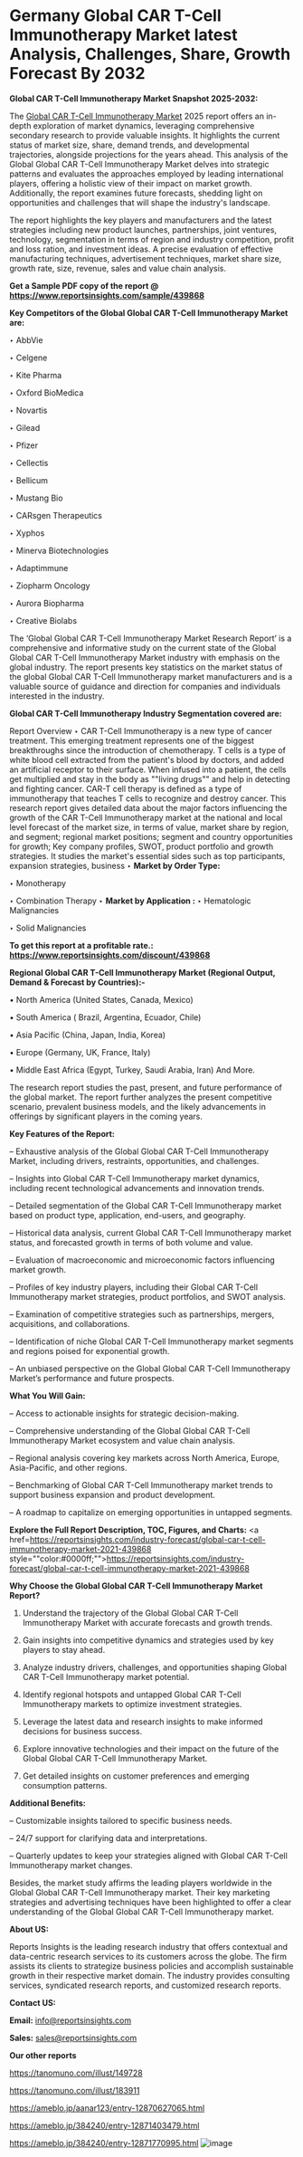 # Germany Global CAR T-Cell Immunotherapy Market latest Analysis, Challenges, Share, Growth Forecast By 2032

<strong>Global CAR T-Cell Immunotherapy Market Snapshot 2025-2032:</strong>

The <a href=https://www.reportsinsights.com/sample/439868>Global CAR T-Cell Immunotherapy Market</a> 2025 report offers an in-depth exploration of market dynamics, leveraging comprehensive secondary research to provide valuable insights. It highlights the current status of market size, share, demand trends, and developmental trajectories, alongside projections for the years ahead. This analysis of the Global Global CAR T-Cell Immunotherapy Market delves into strategic patterns and evaluates the approaches employed by leading international players, offering a holistic view of their impact on market growth. Additionally, the report examines future forecasts, shedding light on opportunities and challenges that will shape the industry's landscape.

The report highlights the key players and manufacturers and the latest strategies including new product launches, partnerships, joint ventures, technology, segmentation in terms of region and industry competition, profit and loss ration, and investment ideas. A precise evaluation of effective manufacturing techniques, advertisement techniques, market share size, growth rate, size, revenue, sales and value chain analysis.

<strong>Get a Sample PDF copy of the report @ <a href=https://www.reportsinsights.com/sample/439868 style=color:#0000ff;>https://www.reportsinsights.com/sample/439868</a></strong>

<strong>Key Competitors of the Global Global CAR T-Cell Immunotherapy Market are:</strong>

‣ AbbVie

‣ Celgene

‣ Kite Pharma

‣ Oxford BioMedica

‣ Novartis

‣ Gilead

‣ Pfizer

‣ Cellectis

‣ Bellicum

‣ Mustang Bio

‣ CARsgen Therapeutics

‣ Xyphos

‣ Minerva Biotechnologies

‣ Adaptimmune

‣ Ziopharm Oncology

‣ Aurora Biopharma

‣ Creative Biolabs

The ‘Global Global CAR T-Cell Immunotherapy Market Research Report’ is a comprehensive and informative study on the current state of the Global Global CAR T-Cell Immunotherapy Market industry with emphasis on the global industry. The report presents key statistics on the market status of the global Global CAR T-Cell Immunotherapy market manufacturers and is a valuable source of guidance and direction for companies and individuals interested in the industry.

<strong>Global CAR T-Cell Immunotherapy Industry Segmentation covered are:</strong>

Report Overview
‣ CAR T-Cell Immunotherapy is a new type of cancer treatment. This emerging treatment represents one of the biggest breakthroughs since the introduction of chemotherapy. T cells is a type of white blood cell extracted from the patient's blood by doctors, and added an artificial receptor to their surface. When infused into a patient, the cells get multiplied and stay in the body as ""living drugs"" and help in detecting and fighting cancer. CAR-T cell therapy is defined as a type of immunotherapy that teaches T cells to recognize and destroy cancer.
This research report gives detailed data about the major factors influencing the growth of the CAR T-Cell Immunotherapy market at the national and local level forecast of the market size, in terms of value, market share by region, and segment; regional market positions; segment and country opportunities for growth; Key company profiles, SWOT, product portfolio and growth strategies. It studies the market's essential sides such as top participants, expansion strategies, business 
‣ 
<strong>Market by Order Type: </strong>

‣ Monotherapy

‣ Combination Therapy
‣ 
<strong>Market by Application :</strong>
‣ Hematologic Malignancies

‣ Solid Malignancies

<strong>To get this report at a profitable rate.: <a href=https://www.reportsinsights.com/discount/439868 style=color:#0000ff;>https://www.reportsinsights.com/discount/439868</a></strong>

<strong>Regional Global CAR T-Cell Immunotherapy Market (Regional Output, Demand &amp; Forecast by Countries):-</strong>

• North America (United States, Canada, Mexico)

• South America ( Brazil, Argentina, Ecuador, Chile)

• Asia Pacific (China, Japan, India, Korea)

• Europe (Germany, UK, France, Italy)

• Middle East Africa (Egypt, Turkey, Saudi Arabia, Iran) And More.

The research report studies the past, present, and future performance of the global market. The report further analyzes the present competitive scenario, prevalent business models, and the likely advancements in offerings by significant players in the coming years.

<strong>Key Features of the Report:</strong>

– Exhaustive analysis of the Global Global CAR T-Cell Immunotherapy Market, including drivers, restraints, opportunities, and challenges.

– Insights into Global CAR T-Cell Immunotherapy market dynamics, including recent technological advancements and innovation trends.

– Detailed segmentation of the Global CAR T-Cell Immunotherapy market based on product type, application, end-users, and geography.

– Historical data analysis, current Global CAR T-Cell Immunotherapy market status, and forecasted growth in terms of both volume and value.

– Evaluation of macroeconomic and microeconomic factors influencing market growth.

– Profiles of key industry players, including their Global CAR T-Cell Immunotherapy market strategies, product portfolios, and SWOT analysis.

– Examination of competitive strategies such as partnerships, mergers, acquisitions, and collaborations.

– Identification of niche Global CAR T-Cell Immunotherapy market segments and regions poised for exponential growth.

– An unbiased perspective on the Global Global CAR T-Cell Immunotherapy Market’s performance and future prospects.

<strong>What You Will Gain:</strong>

– Access to actionable insights for strategic decision-making.

– Comprehensive understanding of the Global Global CAR T-Cell Immunotherapy Market ecosystem and value chain analysis.

– Regional analysis covering key markets across North America, Europe, Asia-Pacific, and other regions.

– Benchmarking of Global CAR T-Cell Immunotherapy market trends to support business expansion and product development.

– A roadmap to capitalize on emerging opportunities in untapped segments.

<strong>Explore the Full Report Description, TOC, Figures, and Charts:</strong>
<a href=https://reportsinsights.com/industry-forecast/global-car-t-cell-immunotherapy-market-2021-439868 style=""color:#0000ff;"">https://reportsinsights.com/industry-forecast/global-car-t-cell-immunotherapy-market-2021-439868</a>

<strong>Why Choose the Global Global CAR T-Cell Immunotherapy Market Report?</strong>

1. Understand the trajectory of the Global Global CAR T-Cell Immunotherapy Market with accurate forecasts and growth trends.

2. Gain insights into competitive dynamics and strategies used by key players to stay ahead.

3. Analyze industry drivers, challenges, and opportunities shaping Global CAR T-Cell Immunotherapy market potential.

4. Identify regional hotspots and untapped Global CAR T-Cell Immunotherapy markets to optimize investment strategies.

5. Leverage the latest data and research insights to make informed decisions for business success.

6. Explore innovative technologies and their impact on the future of the Global Global CAR T-Cell Immunotherapy Market.

7. Get detailed insights on customer preferences and emerging consumption patterns.

<strong>Additional Benefits:</strong>

– Customizable insights tailored to specific business needs.

– 24/7 support for clarifying data and interpretations.

– Quarterly updates to keep your strategies aligned with Global CAR T-Cell Immunotherapy market changes.

Besides, the market study affirms the leading players worldwide in the Global Global CAR T-Cell Immunotherapy market. Their key marketing strategies and advertising techniques have been highlighted to offer a clear understanding of the Global Global CAR T-Cell Immunotherapy market.

<strong><strong>About US</strong>:</strong>

Reports Insights is the leading research industry that offers contextual and data-centric research services to its customers across the globe. The firm assists its clients to strategize business policies and accomplish sustainable growth in their respective market domain. The industry provides consulting services, syndicated research reports, and customized research reports.

<strong>Contact US:</strong>

<p class=><b>Email:</b> <a href=mailto:info@reportsinsights.com>info@reportsinsights.com</a></p>
<p class=><b>Sales:</b> <a href=mailto:sales@reportsinsights.com>sales@reportsinsights.com</a></p>

<strong>Our other reports</strong>

<a href=https://tanomuno.com/illust/149728>https://tanomuno.com/illust/149728</a>

<a href=https://tanomuno.com/illust/183911>https://tanomuno.com/illust/183911</a>

<a href=https://ameblo.jp/aanar123/entry-12870627065.html>https://ameblo.jp/aanar123/entry-12870627065.html</a>

<a href=https://ameblo.jp/384240/entry-12871403479.html>https://ameblo.jp/384240/entry-12871403479.html</a>

<a href=https://ameblo.jp/384240/entry-12871770995.html>https://ameblo.jp/384240/entry-12871770995.html</a>
![image](https://github.com/user-attachments/assets/8092d9f2-9228-4f31-9f09-9df9c9f21f60)
